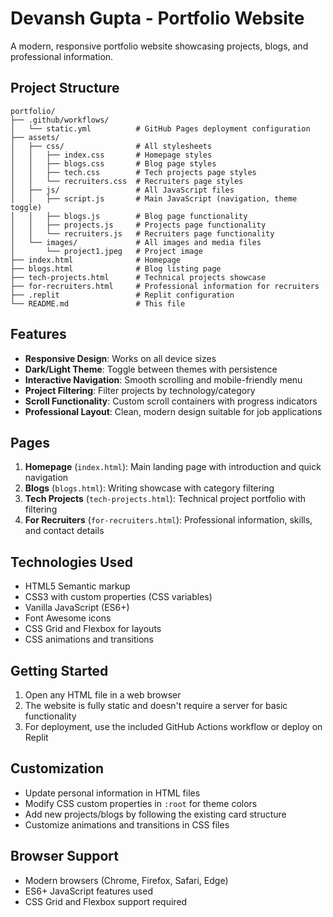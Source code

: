 
# Devansh Gupta - Portfolio Website

A modern, responsive portfolio website showcasing projects, blogs, and professional information.

## Project Structure

```
portfolio/
├── .github/workflows/
│   └── static.yml          # GitHub Pages deployment configuration
├── assets/
│   ├── css/                # All stylesheets
│   │   ├── index.css       # Homepage styles
│   │   ├── blogs.css       # Blog page styles
│   │   ├── tech.css        # Tech projects page styles
│   │   └── recruiters.css  # Recruiters page styles
│   ├── js/                 # All JavaScript files
│   │   ├── script.js       # Main JavaScript (navigation, theme toggle)
│   │   ├── blogs.js        # Blog page functionality
│   │   ├── projects.js     # Projects page functionality
│   │   └── recruiters.js   # Recruiters page functionality
│   └── images/             # All images and media files
│       └── project1.jpeg   # Project image
├── index.html              # Homepage
├── blogs.html              # Blog listing page
├── tech-projects.html      # Technical projects showcase
├── for-recruiters.html     # Professional information for recruiters
├── .replit                 # Replit configuration
└── README.md               # This file
```

## Features

- **Responsive Design**: Works on all device sizes
- **Dark/Light Theme**: Toggle between themes with persistence
- **Interactive Navigation**: Smooth scrolling and mobile-friendly menu
- **Project Filtering**: Filter projects by technology/category
- **Scroll Functionality**: Custom scroll containers with progress indicators
- **Professional Layout**: Clean, modern design suitable for job applications

## Pages

1. **Homepage** (`index.html`): Main landing page with introduction and quick navigation
2. **Blogs** (`blogs.html`): Writing showcase with category filtering
3. **Tech Projects** (`tech-projects.html`): Technical project portfolio with filtering
4. **For Recruiters** (`for-recruiters.html`): Professional information, skills, and contact details

## Technologies Used

- HTML5 Semantic markup
- CSS3 with custom properties (CSS variables)
- Vanilla JavaScript (ES6+)
- Font Awesome icons
- CSS Grid and Flexbox for layouts
- CSS animations and transitions

## Getting Started

1. Open any HTML file in a web browser
2. The website is fully static and doesn't require a server for basic functionality
3. For deployment, use the included GitHub Actions workflow or deploy on Replit

## Customization

- Update personal information in HTML files
- Modify CSS custom properties in `:root` for theme colors
- Add new projects/blogs by following the existing card structure
- Customize animations and transitions in CSS files

## Browser Support

- Modern browsers (Chrome, Firefox, Safari, Edge)
- ES6+ JavaScript features used
- CSS Grid and Flexbox support required
```
